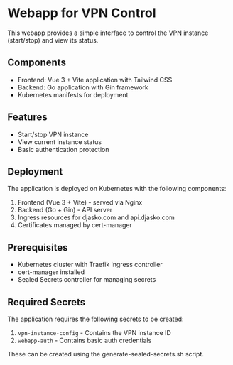 # Webapp for VPN Control

This webapp provides a simple interface to control the VPN instance (start/stop) and view its status.

## Components

- Frontend: Vue 3 + Vite application with Tailwind CSS
- Backend: Go application with Gin framework
- Kubernetes manifests for deployment

## Features

- Start/stop VPN instance
- View current instance status
- Basic authentication protection

## Deployment

The application is deployed on Kubernetes with the following components:

1. Frontend (Vue 3 + Vite) - served via Nginx
2. Backend (Go + Gin) - API server
3. Ingress resources for djasko.com and api.djasko.com
4. Certificates managed by cert-manager

## Prerequisites

- Kubernetes cluster with Traefik ingress controller
- cert-manager installed
- Sealed Secrets controller for managing secrets

## Required Secrets

The application requires the following secrets to be created:

1. `vpn-instance-config` - Contains the VPN instance ID
2. `webapp-auth` - Contains basic auth credentials

These can be created using the generate-sealed-secrets.sh script.